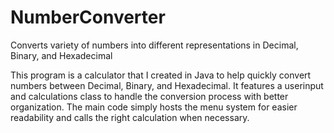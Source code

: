 # NumberConverter
Converts variety of numbers into different representations in Decimal, Binary, and Hexadecimal

This program is a calculator that I created in Java to help quickly convert numbers between Decimal, Binary, and Hexadecimal.
It features a userinput and calculations class to handle the conversion process with better organization.
The main code simply hosts the menu system for easier readability and calls the right calculation when necessary.
